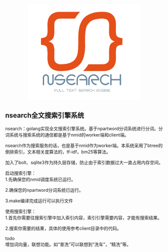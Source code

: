 <div align="center">
    <a href="http://www.niansong.top"><img src="https://raw.githubusercontent.com/HughNian/nsearch/master/nsearch_logo.png" alt="nsearch logo" width="360"></a>
</div>

## nsearch全文搜索引擎系统

nsearch：golang实现全文搜索引擎系统。基于npartword分词系统进行分词。分词系统与搜索系统的通信都是基于nmid的worker端和client端。   

nsearch作为搜索服务的话，也是基于nmid作为worker端。本系统采用了btree的倒排索引，文本相关度算法的，tf-idf，bm25等算法。    

加入了bolt、sqlite3作为持久层存储，防止由于索引数据过大一直占用内存空间。   


启动搜索引擎：   
1.先确保您的nmid调度系统已运行。  

2.确保您的npartword分词系统已运行。  
    
3.make编译完成运行可以执行文件  

使用搜索引擎：  
1.首先你需要往搜索引擎中加入索引内容，索引引擎需要内容，才能有搜索结果。  
   
2.搜索你需要的结果，具体的使用参考client目录中的代码。  

todo   
增加词向量，联想功能。如“普洗”可以联想到“洗车”，“精洗”等。      
